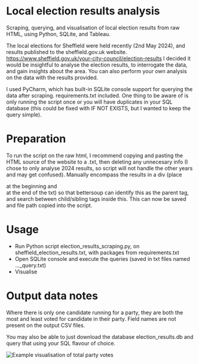 # Local election results analysis
Scraping, querying, and visualisation of local election results from raw HTML, using Python, SQLite, and Tableau.

The local elections for Sheffield were held recently (2nd May 2024), and results published to the sheffield.gov.uk website.
https://www.sheffield.gov.uk/your-city-council/election-results
I decided it would be insightful to analyse the election results, to interrogate the data, and gain insights about the area. 
You can also perform your own analysis on the data with the results provided.

I used PyCharm, which has built-in SQLite console support for querying the data after scraping. requirements.txt included.
One thing to be aware of is only running the script once or you will have duplicates in your SQL database (this could be fixed with IF NOT EXISTS, but I wanted to keep the query simple).

# Preparation
To run the script on the raw html, I recommend copying and pasting the HTML source of the website to a .txt, then deleting any unnecesary info (I chose to only analyse 2024 results, so script will not handle the other years and may get confused). Manually encompass the results in a div (place <div> at the beginning and </div> at the end of the txt) so that bettersoup can identify this as the parent tag, and search between child/sibling tags inside this. This can now be saved and file path copied into the script.

# Usage
- Run Python script election_results_scraping.py, on sheffield_election_results.txt, with packages from requirements.txt
- Open SQLite console and execute the queries (saved in txt files named ..._query.txt)
- Visualise

# Output data notes
Where there is only one candidate running for a party, they are both the most and least voted for candidate in their party.
Field names are not present on the output CSV files.

You may also be able to just download the database election_results.db and query that using your SQL flavour of choice.

![Example visualisation of total party votes](https://github.com/willhampshire/election_results/total_party_votes_bubbles.png?raw=true)
